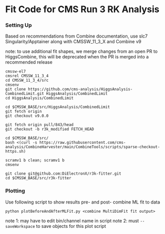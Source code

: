# Fit Code for CMS Run 3 RK Analysis

### Setting Up
Based on recommendations from Combine documentation, use slc7 Singularity/Apptainer along with CMSSW_11_3_X and Combine v9

note: to use additional fit shapes, we merge changes from an open PR to HiggsCombine, this will be deprecated when the PR is merged into a recommended release
```
cmssw-el7
cmsrel CMSSW_11_3_4
cd CMSSW_11_3_4/src
cmsenv
git clone https://github.com/cms-analysis/HiggsAnalysis-CombinedLimit.git HiggsAnalysis/CombinedLimit
cd HiggsAnalysis/CombinedLimit

cd $CMSSW_BASE/src/HiggsAnalysis/CombinedLimit
git fetch origin
git checkout v9.0.0

git fetch origin pull/843/head
git checkout -b r3k_modified FETCH_HEAD

cd $CMSSW_BASE/src/
bash <(curl -s https://raw.githubusercontent.com/cms-analysis/CombineHarvester/main/CombineTools/scripts/sparse-checkout-https.sh)

scramv1 b clean; scramv1 b
cmsenv

git clone git@github.com:DiElectronX/r3k-fitter.git
cd $CMSSW_BASE/src/r3k-fitter
```

### Plotting

Use following script to show results pre- and post- combine ML fit to data
```
python plotBeforeAndAfterMLFit.py <combine MultiDimFit fit output>
```
note 1: may have to edit bin/channel name in script
note 2: must `--saveWorkspace` to save objects for this plot script
